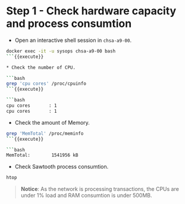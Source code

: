 # Step 1 - Check hardware capacity and process consumtion

* Open an interactive shell session in `chsa-a9-00`.

```bash
docker exec -it -u sysops chsa-a9-00 bash
```{{execute}}

* Check the number of CPU.

```bash
grep 'cpu cores' /proc/cpuinfo
```{{execute}}

```bash
cpu cores       : 1
cpu cores       : 1
```

* Check the amount of Memory.

```bash
grep 'MemTotal' /proc/meminfo
```{{execute}}

```bash
MemTotal:        1541956 kB
```

* Check Sawtooth process consumtion.

```bash
htop
```

> **Notice**: As the network is processing transactions, the CPUs are under 1% load and RAM consumtion is under 500MB.


